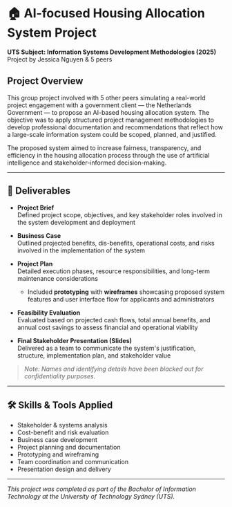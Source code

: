 # 🏠 AI-focused Housing Allocation System Project
**UTS Subject: Information Systems Development Methodologies (2025)**  
Project by Jessica Nguyen & 5 peers

## Project Overview  
This group project involved with 5 other peers simulating a real-world project engagement with a government client — the Netherlands Government — to propose an AI-based housing allocation system. The objective was to apply structured project management methodologies to develop professional documentation and recommendations that reflect how a large-scale information system could be scoped, planned, and justified.  

The proposed system aimed to increase fairness, transparency, and efficiency in the housing allocation process through the use of artificial intelligence and stakeholder-informed decision-making.

---

## 📄 Deliverables  

- **Project Brief**  
  Defined project scope, objectives, and key stakeholder roles involved in the system development and deployment  

- **Business Case**  
  Outlined projected benefits, dis-benefits, operational costs, and risks involved in the implementation of the system  

- **Project Plan**  
  Detailed execution phases, resource responsibilities, and long-term maintenance considerations  
  - Included **prototyping** with **wireframes** showcasing proposed system features and user interface flow for applicants and administrators  

- **Feasibility Evaluation**  
  Evaluated based on projected cash flows, total annual benefits, and annual cost savings to assess financial and operational viability  

- **Final Stakeholder Presentation (Slides)**  
  Delivered as a team to communicate the system's justification, structure, implementation plan, and stakeholder value  

> *Note: Names and identifying details have been blacked out for confidentiality purposes.*

---

## 🛠️ Skills & Tools Applied  
- Stakeholder & systems analysis  
- Cost-benefit and risk evaluation  
- Business case development  
- Project planning and documentation  
- Prototyping and wireframing  
- Team coordination and communication  
- Presentation design and delivery  

---

*This project was completed as part of the Bachelor of Information Technology at the University of Technology Sydney (UTS).*  
